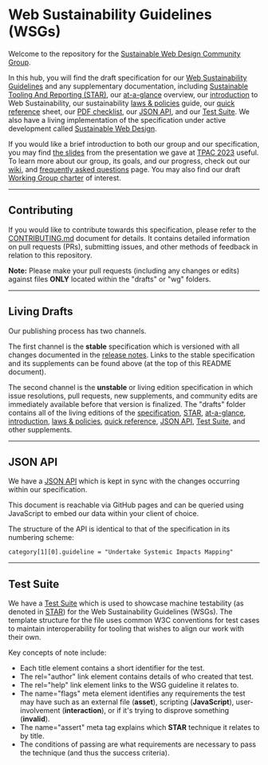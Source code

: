 # Web Sustainability Guidelines (WSGs)

Welcome to the repository for the [Sustainable Web Design Community Group](https://www.w3.org/community/sustyweb/).

In this hub, you will find the draft specification for our [Web Sustainability Guidelines](https://w3c.github.io/sustyweb/) and any supplementary documentation, including [Sustainable Tooling And Reporting (STAR)](https://w3c.github.io/sustyweb/star.html), our [at-a-glance](https://w3c.github.io/sustyweb/glance.html) overview, our [introduction](https://w3c.github.io/sustyweb/intro.html) to Web Sustainability, our sustainability [laws & policies](https://w3c.github.io/sustyweb/policies.html) guide, our [quick reference](https://w3c.github.io/sustyweb/quickref.html) sheet, our [PDF checklist](https://w3c.github.io/sustyweb/checklist.pdf), our [JSON API](https://w3c.github.io/sustyweb/guidelines.json), and our [Test Suite](https://github.com/w3c/sustyweb/tree/main/test-suite). We also have a living implementation of the specification under active development called [Sustainable Web Design](https://sustainablewebdesign.org/).

If you would like a brief introduction to both our group and our specification, you may find [the slides](https://w3c.github.io/sustyweb/TPAC_Slides.pdf) from the presentation we gave at [TPAC 2023](https://www.w3.org/2023/09/breakouts/recording-32.html) useful. To learn more about our group, its goals, and our progress, check out our [wiki](https://www.w3.org/community/sustyweb/wiki/Main_Page), and [frequently asked questions](https://www.w3.org/community/sustyweb/wiki/Frequently_Asked_Questions) page. You may also find our draft [Working Group charter](https://w3c.github.io/sustyweb/wg/charter.html) of interest.

---

## Contributing

If you would like to contribute towards this specification, please refer to the [CONTRIBUTING.md](CONTRIBUTING.md) document for details. It contains detailed information on pull requests (PRs), submitting issues, and other methods of feedback in relation to this repository.

**Note:** Please make your pull requests (including any changes or edits) against files **ONLY** located within the "drafts" or "wg" folders.

---

## Living Drafts

Our publishing process has two channels.

The first channel is the **stable** specification which is versioned with all changes documented in the [release notes](https://github.com/w3c/sustyweb/releases). Links to the stable specification and its supplements can be found above (at the top of this README document).

The second channel is the **unstable** or living edition specification in which issue resolutions, pull requests, new supplements, and community edits are immediately available before that version is finalized. The "drafts" folder contains all of the living editions of the [specification](https://w3c.github.io/sustyweb/drafts/), [STAR](https://w3c.github.io/sustyweb/drafts/star.html), [at-a-glance](https://w3c.github.io/sustyweb/drafts/glance.html), [introduction](https://w3c.github.io/sustyweb/drafts/intro.html), [laws & policies](https://w3c.github.io/sustyweb/drafts/policies.html), [quick reference](https://w3c.github.io/sustyweb/drafts/quickref.html), [JSON API](https://w3c.github.io/sustyweb/drafts/guidelines.json), [Test Suite](https://github.com/w3c/sustyweb/tree/main/drafts/test-suite), and other supplements.

---

## JSON API

We have a [JSON API](https://w3c.github.io/sustyweb/guidelines.json) which is kept in sync with the changes occurring within our specification.

This document is reachable via GitHub pages and can be queried using JavaScript to embed our data within your client of choice.

The structure of the API is identical to that of the specification in its numbering scheme:

`category[1][0].guideline = "Undertake Systemic Impacts Mapping"`

---

## Test Suite

We have a [Test Suite](https://github.com/w3c/sustyweb/tree/main/test-suite) which is used to showcase machine testability (as denoted in [STAR](https://w3c.github.io/sustyweb/star.html)) for the Web Sustainability Guidelines (WSGs). The template structure for the file uses common W3C conventions for test cases to maintain interoperability for tooling that wishes to align our work with their own.

Key concepts of note include:
- Each title element contains a short identifier for the test.
- The rel="author" link element contains details of who created that test.
- The rel="help" link element links to the WSG guideline it relates to.
- The name="flags" meta element identifies any requirements the test may have such as an external file (**asset**), scripting (**JavaScript**), user-involvement (**interaction**), or if it's trying to disprove something (**invalid**).
- The name="assert" meta tag explains which **STAR** technique it relates to by title.
- The conditions of passing are what requirements are necessary to pass the technique (and thus the success criteria).